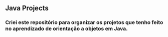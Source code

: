 ## Java Projects 

### Criei este repositório para organizar os projetos que tenho feito no aprendizado de orientação a objetos em Java.
